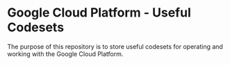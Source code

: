 # Google Cloud Platform - Useful Codesets

The purpose of this repository is to store useful codesets for operating and working with the Google Cloud Platform.
